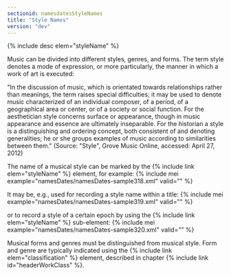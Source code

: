```yaml
---
sectionid: namesdatesStyleNames
title: "Style Names"
version: "dev"
---
```


  
{% include desc elem="styleName" %} 
 

Music can be divided into different styles, genres, and forms. The term style denotes a mode of expression, or more particularly, the manner in which a work of art is executed:

"In the discussion of music, which is orientated towards relationships rather than meanings, the term raises special difficulties; it may be used to denote music characterized of an individual composer, of a period, of a geographical area or center, or of a society or social function. For the aesthetician style concerns surface or appearance, though in music appearance and essence are ultimately inseparable. For the historian a style is a distinguishing and ordering concept, both consistent of and denoting generalities; he or she groups examples of music according to similarities between them." (Source: "Style", Grove Music Online, accessed: April 27, 2012) 

The name of a musical style can be marked by the {% include link elem="styleName" %} element, for example:
{% include mei example="namesDates/namesDates-sample318.xml" valid="" %}
    
It may be, e.g., used for recording a style name within a title:
{% include mei example="namesDates/namesDates-sample319.xml" valid="" %}
    
or to record a style of a certain epoch by using the {% include link elem="styleName" %} sub-element:
{% include mei example="namesDates/namesDates-sample320.xml" valid="" %}
    
Musical forms and genres must be distinguished from musical style. Form and genre are typically indicated using the {% include link elem="classification" %} element, described in chapter {% include link id="headerWorkClass" %}.
